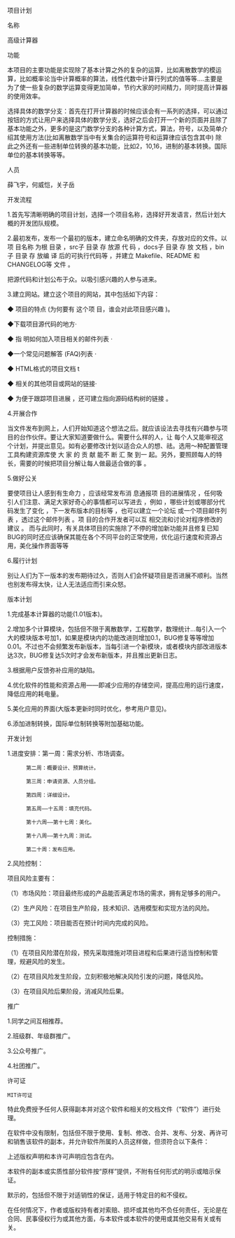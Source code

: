 项目计划

名称

高级计算器

功能

本项目的主要功能是实现除了基本计算之外的复杂的运算，比如离散数学的模运算，比如概率论当中计算概率的算法，线性代数中计算行列式的值等等....主要是为了使一些复杂的数学运算变得更加简单，节约大家的时间精力，同时提高计算器的使用效率。

选择具体的数学分支：首先在打开计算器的时候应该会有一系列的选择，可以通过按钮的方式让用户来选择具体的数学分支，选好之后会打开一个新的页面并且除了基本功能之外，更多的是这门数学分支的各种计算方式，算法，符号，以及简单介绍其使用方法(比如离散数学当中有关集合的运算符号和运算律应该包含其中)
    除此之外还有一些进制单位转换的基本功能，比如2，10,16，进制的基本转换。国际单位的基本转换等等。

人员

薛飞宇，何威恺，关子岳

开发流程

1.首先写清晰明确的项目计划，选择一个项目名称，选择好开发语言，然后计划大概的开发团队规模。

2.最初发布，发布一个最初的版本，建立命名明确的文件夹，存放对应的文件。以项 目名称 为根 目录 ，src子 目录 存 放源 代 码 ，docs子 目录 存 放 文档 ，bin子 目录 存 放编 译 后的可执行代码等 ，并建立 Makefile、README 和 CHANGELOG等 文件 。

把源代码和计划公布于众。以吸引感兴趣的人参与进来。

3.建立网站。建立这个项目的网站，其中包括如下内容：

◆ 项目的特点 (为何要有 这个项 目，谁会对此项目感兴趣 )。

◆下载项目源代码的地方·

◆ 指 明如何加入项目相关的邮件列表 · 

◆一个常见问题解答 (FAQ)列表 · 

◆ HTML格式的项目文档 t 

◆ 相关的其他项目或网站的链接· 

◆ 为便于跟踪项目进展 ，还可建立指向源码结构树的链接 。

4.开展合作

当文件发布到网上，人们开始知道这个想法之后。就应该设法去寻找有兴趣参与项 目的台作伙伴。要让大家知道要做什么。需要什么样的人，让 每个人又能审视这个计划，并提出意见。如有必要修改计划以适合众人的想、祛。选用～种配置管理工具构建资源库使 大 家 的 贡 献 能不 断 汇 聚 到一 起。另外，要照顾每人的特长，需要的时候把项目分解让每人做最适合做的事 。

5.做好公关

要使项目让人感到有生命力 ，应该经常发布消 息通报项 目的进展情况 ，任何吸引人们注意、满足大家好奇心的事情都可以写进去 ，例如 ，哪些计划或哪部分代码发生了变化 ，下一发布版本的目标等 ，也可以建立一个论坛 或一个项目邮件列表 ，透过这个邮件列表 。项 目的合作开发者可以互 相交流和讨论对程序修改的建议 。
而与此同时，有关具体项目的实施除了不停的增加新功能并且修复已知BUG的同时还应该确保其能在各个不同平台的正常使用，优化运行速度和资源占用，美化操作界面等等

6.履行计划

别让人们为下一版本的发布期待过久，否则人们会怀疑项目是否进展不顺利。当然也别发布得太快，让人无法适应而引来众怒。

版本计划

1.完成基本计算器的功能(1.01版本)。

2.增加多个计算模块，包括但不限于离散数学，工程数学，数理统计...每引入一个大的模块版本号加1，如果是模块内的功能改进则增加0.1，BUG修复等等增加0.01。不过也不会频繁发布新版本，当每引进一个新模块，或者模块内部改进版本达3次，BUG修复达5次时才会发布新版本，并且推出更新日志。

3.根据用户反馈弥补应用的缺陷。

4.优化软件的性能和资源占用——即减少应用的存储空间，提高应用的运行速度，降低应用的耗电量。

5.美化应用的界面(大版本更新时同时优化，参考用户意见)。

6.添加进制转换，国际单位制转换等附加基础功能。

开发计划

1.进度安排：第一周：需求分析、市场调查。

          第二周：概要设计、预算统计。
          
          第三周：申请资源、人员分组。
          
          第四周：详细设计。
          
          第五周——十五周：填充代码。
          
          第十六周——第十七周：美化。
          
          第十八周——第十九周：测试。
          
          第二十周：发布应用。
          
2.风险控制：

项目风险主要有：

（1）市场风险：项目最终形成的产品能否满足市场的需求，拥有足够多的用户。

（2）生产风险：在项目生产阶段，技术知识、选用模型和实现方法的风险。

（3）完工风险：项目能否在预计时间内完成的风险。

控制措施：

（1）在项目风险潜在阶段，预先采取措施对项目进程和后果进行适当控制和管理，规避风险的发生。

（2）在项目风险发生阶段，立刻积极地解决风险引发的问题，降低风险。

（3）在项目风险后果阶段，消减风险后果。

 
推广

1.同学之间互相推荐。

2.班级群、年级群推广。

3.公众号推广。

4.社团推广。


许可证

    MIT许可证

特此免费授予任何人获得副本并对这个软件和相关的文档文件（“软件”）进行处理。

在软件中没有限制，包括但不限于使用、复制、修改、合并、发布、分发、再许可和销售该软件的副本，并允许软件所属的人员这样做，但须符合以下条件：

上述版权声明和本许可声明应包含在内。

本软件的副本或实质性部分软件按“原样”提供，不附有任何形式的明示或暗示保证。

默示的，包括但不限于对适销性的保证，适用于特定目的和不侵权。

在任何情况下，作者或版权持有者对索赔、损坏或其他均不负任何责任，无论是在合同、民事侵权行为或其他方面，与本软件或本软件的使用或其他交易有关或有关。
